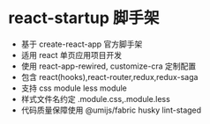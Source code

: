 # react-startup 脚手架

- 基于 create-react-app 官方脚手架
- 适用 react 单页应用项目开发
- 使用 react-app-rewired, customize-cra 定制配置
- 包含 react(hooks),react-router,redux,redux-saga
- 支持 css module less module
- 样式文件名约定 .module.css,.module.less
- 代码质量保障使用 @umijs/fabric husky lint-staged
